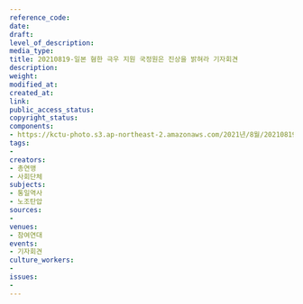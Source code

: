 ```yaml
---
reference_code: 
date: 
draft: 
level_of_description: 
media_type: 
title: 20210819-일본 혐한 극우 지원 국정원은 진상을 밝혀라 기자회견
description: 
weight: 
modified_at: 
created_at: 
link: 
public_access_status: 
copyright_status: 
components:
- https://kctu-photo.s3.ap-northeast-2.amazonaws.com/2021년/8월/20210819-일본+혐한+극우+지원+국정원은+진상을+밝혀라+기자회견/_1D20170.jpg
tags:
- 
creators:
- 총연맹
- 사회단체
subjects:
- 통일역사
- 노조탄압
sources:
- 
venues:
- 참여연대
events:
- 기자회견
culture_workers:
- 
issues:
- 
---
```

